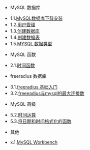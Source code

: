 * MySQL 数据库
 - 1.1.[MySQL数据库下载安装](1.1.md)
 - 1.2.[用户管理](1.2.md)
 - 1.3.[创建数据库](1.3.md)
 - 1.4.[创建数据表](1.4.md)
 - 1.5.[MYSQL 数据类型](1.5.md)
* MySQL 函数
 - 2.1.[时间函数](2.1.md)
* freeradius 数据库
 - 3.1.[freeradius 基础入门](3.1.md)
 - 3.2.[freeeadius与mysql的最大连接数](3.2.md)
* MySQL 高级
 - 5.2.[时间运算](5.2.md)
 - 5.3.[将日期和时间格式化的函数](5.3.md)
* 其他
 - x.1.[MySQL Workbench](x.1.md)
